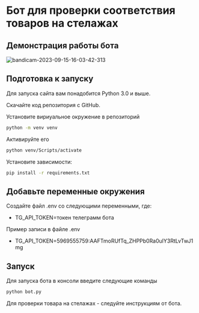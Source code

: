 

 # Бот для проверки соответствия товаров на стелажах


## Демонстрация работы бота
![bandicam-2023-09-15-16-03-42-313](https://github.com/pafnootiy/check_shelf_bot/assets/66752812/ac0499be-e17a-4d40-a60b-3d8c3d57286c)
## Подготовка к запуску

Для запуска сайта вам понадобится Python 3.0 и выше.

Скачайте код репозитория с GitHub. 

Установите вириуальное окружение в репозиторий

```sh
python -m venv venv
```
Активируйте его 
```sh
python venv/Scripts/activate
```
Установите зависимости:
```sh
pip install -r requirements.txt
```
## Добавьте переменные окружения 
Создайте файл .env со следующими переменными, где:

* TG_API_TOKEN=токен телеграмм бота  

Пример записи в файле .env

* TG_API_TOKEN=5969555759:AAFTmoRUfTq_ZHPPb0Ra0ulY3RtLvTwJ1mg


## Запуск 
Для запуска бота в консоли введите следующие команды 
```sh
python bot.py
```
Для проверки товара на стелажах  -  следуйте инструкциям от бота.
